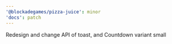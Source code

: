 ```yaml
---
'@blockadegames/pizza-juice': minor
'docs': patch
---
```


Redesign and change API of toast, and Countdown variant small
